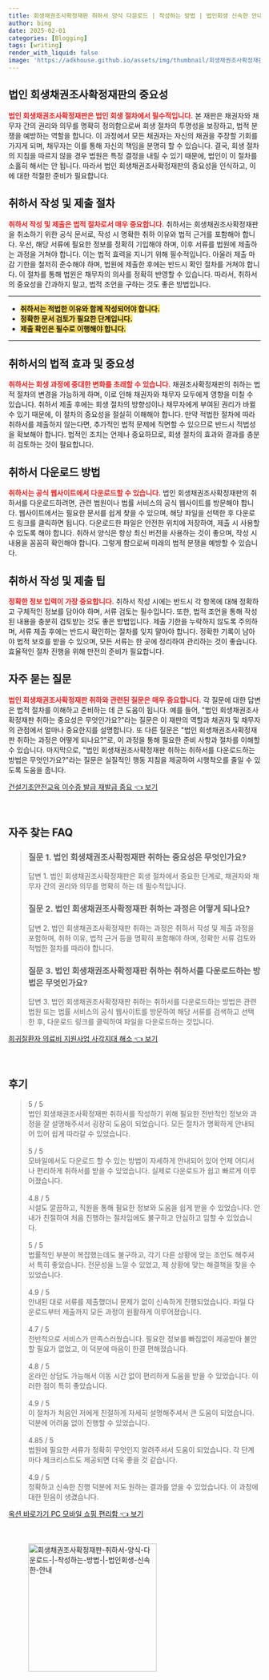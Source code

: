 ```yaml
---
title: 회생채권조사확정재판 취하서 양식 다운로드 | 작성하는 방법 | 법인회생 신속한 안내
author: bing
date: 2025-02-01
categories: [Blogging]
tags: [writing]
render_with_liquid: false
image: 'https://adkhouse.github.io/assets/img/thumbnail/회생채권조사확정재판-취하서-양식-다운로드-|-작성하는-방법-|-법인회생-신속한-안내.webp'
---
```



<h2 id='법인_회생채권조사확정재판의_중요성'>법인 회생채권조사확정재판의 중요성</h2>

<p><b><span style="color: #ee2323;">법인 회생채권조사확정재판은 법인 회생 절차에서 필수적입니다.</span></b> 본 재판은 채권자와 채무자 간의 권리와 의무를 명확히 정의함으로써 회생 절차의 투명성을 보장하고, 법적 분쟁을 예방하는 역할을 합니다. 이 과정에서 모든 채권자는 자신의 채권을 주장할 기회를 가지게 되며, 채무자는 이를 통해 자신의 책임을 분명히 할 수 있습니다. 결국, 회생 절차의 지침을 따르지 않을 경우 법원은 특정 결정을 내릴 수 있기 때문에, 법인이 이 절차를 소홀히 해서는 안 됩니다. 따라서 법인 회생채권조사확정재판의 중요성을 인식하고, 이에 대한 적절한 준비가 필요합니다.</p>

<h2 id='취하서_작성_및_제출_절차'>취하서 작성 및 제출 절차</h2>

<p><b><span style="color: #ee2323;">취하서 작성 및 제출은 법적 절차로서 매우 중요합니다.</span></b> 취하서는 회생채권조사확정재판을 취소하기 위한 공식 문서로, 작성 시 명확한 취하 이유와 법적 근거를 포함해야 합니다. 우선, 해당 서류에 필요한 정보를 정확히 기입해야 하며, 이후 서류를 법원에 제출하는 과정을 거쳐야 합니다. 이는 법적 효력을 지니기 위해 필수적입니다. 아울러 제출 마감 기한을 철저히 준수해야 하며, 법원에 제출한 후에는 반드시 확인 절차를 거쳐야 합니다. 이 절차를 통해 법원은 채무자의 의사를 정확히 반영할 수 있습니다. 따라서, 취하서의 중요성을 간과하지 말고, 법적 조언을 구하는 것도 좋은 방법입니다.</p>

<hr />

<ul>
    <li><b><span style="background-color: #ffe066;">취하서는 적법한 이유와 함께 작성되어야 합니다.</span></b></li>
    <li><b><span style="background-color: #ffe066;">정확한 문서 검토가 필요한 단계입니다.</span></b></li>
    <li><b><span style="background-color: #ffe066;">제출 확인은 필수로 이행해야 합니다.</span></b></li>
</ul>

<hr />

<h2 id='취하서의_법적_효과_및_중요성'>취하서의 법적 효과 및 중요성</h2>

<p><b><span style="color: #ee2323;">취하서는 회생 과정에 중대한 변화를 초래할 수 있습니다.</span></b> 채권조사확정재판의 취하는 법적 절차의 변경을 가능하게 하며, 이로 인해 채권자와 채무자 모두에게 영향을 미칠 수 있습니다. 취하서 제출 후에는 회생 절차의 방향성이나 채무자에게 부여된 권리가 바뀔 수 있기 때문에, 이 절차의 중요성을 절실히 이해해야 합니다. 만약 적법한 절차에 따라 취하서를 제출하지 않는다면, 추가적인 법적 문제에 직면할 수 있으므로 반드시 적법성을 확보해야 합니다. 법적인 조치는 언제나 중요하므로, 회생 절차의 효과와 결과를 충분히 검토하는 것이 필요합니다.</p>

<h2 id='취하서_다운로드_방법'>취하서 다운로드 방법</h2>

<p><b><span style="color: #ee2323;">취하서는 공식 웹사이트에서 다운로드할 수 있습니다.</span></b> 법인 회생채권조사확정재판의 취하서를 다운로드하려면, 관련 법원이나 법률 서비스의 공식 웹사이트를 방문해야 합니다. 웹사이트에서는 필요한 문서를 쉽게 찾을 수 있으며, 해당 파일을 선택한 후 다운로드 링크를 클릭하면 됩니다. 다운로드한 파일은 안전한 위치에 저장하여, 제출 시 사용할 수 있도록 해야 합니다. 취하서 양식은 항상 최신 버전을 사용하는 것이 좋으며, 작성 시 내용을 꼼꼼히 확인해야 합니다. 그렇게 함으로써 미래의 법적 분쟁을 예방할 수 있습니다.</p>

<h2 id='취하서_작성_및_제출_팁'>취하서 작성 및 제출 팁</h2>

<p><b><span style="color: #ee2323;">정확한 정보 입력이 가장 중요합니다.</span></b> 취하서 작성 시에는 반드시 각 항목에 대해 정확하고 구체적인 정보를 담아야 하며, 서류 검토는 필수입니다. 또한, 법적 조언을 통해 작성된 내용을 충분히 검토받는 것도 좋은 방법입니다. 제출 기한을 누락하지 않도록 주의하며, 서류 제출 후에는 반드시 확인하는 절차를 잊지 말아야 합니다. 정확한 기록이 남아야 법적 보호를 받을 수 있으며, 모든 서류는 한 곳에 정리하여 관리하는 것이 좋습니다. 효율적인 절차 진행을 위해 만전의 준비가 필요합니다.</p>

<h2 id='자주_묻는_질문'>자주 묻는 질문</h2>

<p><b><span style="color: #ee2323;">법인 회생채권조사확정재판 취하와 관련된 질문은 매우 중요합니다.</span></b> 각 질문에 대한 답변은 법적 절차를 이해하고 준비하는 데 큰 도움이 됩니다. 예를 들어, "법인 회생채권조사확정재판 취하는 중요성은 무엇인가요?"라는 질문은 이 재판의 역할과 채권자 및 채무자의 관점에서 얼마나 중요한지를 설명합니다. 또 다른 질문은 "법인 회생채권조사확정재판 취하는 과정은 어떻게 되나요?"로, 이 과정을 통해 필요한 준비 사항과 절차를 이해할 수 있습니다. 마지막으로, "법인 회생채권조사확정재판 취하는 취하서를 다운로드하는 방법은 무엇인가요?"라는 질문은 실질적인 행동 지침을 제공하여 시행착오를 줄일 수 있도록 도움을 줍니다.</p>


<p><a class="click-button" title="건설기초안전교육 이수증 발급 재발급 중요" href="https://adkhouse.github.io/posts/%EA%B1%B4%EC%84%A4%EA%B8%B0%EC%B4%88%EC%95%88%EC%A0%84%EA%B5%90%EC%9C%A1-%EC%9D%B4%EC%88%98%EC%A6%9D-%EB%B0%9C%EA%B8%89-%EC%9E%AC%EB%B0%9C%EA%B8%89-%EC%A4%91%EC%9A%94/" rel="dofollow">건설기초안전교육 이수증 발급 재발급 중요 👈 보기</a></p><br>
<h2 id='자주_찾는_FAQ'>자주 찾는 FAQ</h2>
<div itemscope="" itemtype="https://schema.org/FAQPage"> 
<blockquote> 
<div itemscope="" itemprop="mainEntity" itemtype="https://schema.org/Question"> 
<h3 itemprop="name">질문 1. 법인 회생채권조사확정재판 취하는 중요성은 무엇인가요?</h3> 
<div itemscope="" itemprop="acceptedAnswer" itemtype="https://schema.org/Answer"> 
<span itemprop="text"> 
<p>답변 1. 법인 회생채권조사확정재판은 회생 절차에서 중요한 단계로, 채권자와 채무자 간의 권리와 의무를 명확히 하는 데 필수적입니다.</p> 
</span> 
</div> 
</div> 

<div itemscope="" itemprop="mainEntity" itemtype="https://schema.org/Question"> 
<h3 itemprop="name">질문 2. 법인 회생채권조사확정재판 취하는 과정은 어떻게 되나요?</h3> 
<div itemscope="" itemprop="acceptedAnswer" itemtype="https://schema.org/Answer"> 
<span itemprop="text"> 
<p>답변 2. 법인 회생채권조사확정재판 취하는 과정은 취하서 작성 및 제출 과정을 포함하며, 취하 이유, 법적 근거 등을 명확히 포함해야 하며, 정확한 서류 검토와 적법한 절차를 따라야 합니다.</p> 
</span> 
</div> 
</div> 

<div itemscope="" itemprop="mainEntity" itemtype="https://schema.org/Question"> 
<h3 itemprop="name">질문 3. 법인 회생채권조사확정재판 취하는 취하서를 다운로드하는 방법은 무엇인가요?</h3> 
<div itemscope="" itemprop="acceptedAnswer" itemtype="https://schema.org/Answer"> 
<span itemprop="text"> 
<p>답변 3. 법인 회생채권조사확정재판 취하는 취하서를 다운로드하는 방법은 관련 법원 또는 법률 서비스의 공식 웹사이트를 방문하여 해당 서류를 검색하고 선택한 후, 다운로드 링크를 클릭하여 파일을 다운로드하는 것입니다.</p> 
</span> 
</div> 
</div> 

</blockquote> 
</div>
<p><a class="click-button" title="희귀질환자 의료비 지원사업 사각지대 해소" href="https://adkhouse.github.io/posts/%ED%9D%AC%EA%B7%80%EC%A7%88%ED%99%98%EC%9E%90-%EC%9D%98%EB%A3%8C%EB%B9%84-%EC%A7%80%EC%9B%90%EC%82%AC%EC%97%85-%EC%82%AC%EA%B0%81%EC%A7%80%EB%8C%80-%ED%95%B4%EC%86%8C/" rel="dofollow">희귀질환자 의료비 지원사업 사각지대 해소 👈 보기</a></p><br>
<h2 id='후기'>후기</h2>
<div itemscope itemtype="https://schema.org/Product">
  <blockquote>
  <div itemprop="review" itemscope itemtype="https://schema.org/Review">
      <div itemprop="reviewRating" itemscope itemtype="https://schema.org/Rating"> <span itemprop="ratingValue">5</span> / <span itemprop="bestRating">5</span> </div>
      <span itemprop="reviewBody">법인 회생채권조사확정재판 취하서를 작성하기 위해 필요한 전반적인 정보와 과정을 잘 설명해주셔서 굉장히 도움이 되었습니다. 모든 절차가 명확하게 안내되어 있어 쉽게 따라갈 수 있었습니다.</span>
  </div>
  <br>
  <div itemprop="review" itemscope itemtype="https://schema.org/Review">
      <div itemprop="reviewRating" itemscope itemtype="https://schema.org/Rating"> <span itemprop="ratingValue">5</span> / <span itemprop="bestRating">5</span> </div>
      <span itemprop="reviewBody">모바일에서도 다운로드 할 수 있는 방법이 자세하게 안내되어 있어 언제 어디서나 편리하게 취하서를 받을 수 있었습니다. 실제로 다운로드가 쉽고 빠르게 이루어졌습니다.</span>
  </div>
  <br>
  <div itemprop="review" itemscope itemtype="https://schema.org/Review">
      <div itemprop="reviewRating" itemscope itemtype="https://schema.org/Rating"> <span itemprop="ratingValue">4.8</span> / <span itemprop="bestRating">5</span> </div>
      <span itemprop="reviewBody">시설도 깔끔하고, 직원을 통해 필요한 정보와 도움을 쉽게 받을 수 있었습니다. 안내가 친절하여 처음 진행하는 절차임에도 불구하고 안심하고 임할 수 있었습니다.</span>
  </div>
  <br>
  <div itemprop="review" itemscope itemtype="https://schema.org/Review">
      <div itemprop="reviewRating" itemscope itemtype="https://schema.org/Rating"> <span itemprop="ratingValue">5</span> / <span itemprop="bestRating">5</span> </div>
      <span itemprop="reviewBody">법률적인 부분이 복잡했는데도 불구하고, 각기 다른 상황에 맞는 조언도 해주셔서 특히 좋았습니다. 전문성을 느낄 수 있었고, 제 상황에 맞는 해결책을 찾을 수 있었습니다.</span>
  </div>
  <br>
  <div itemprop="review" itemscope itemtype="https://schema.org/Review">
      <div itemprop="reviewRating" itemscope itemtype="https://schema.org/Rating"> <span itemprop="ratingValue">4.9</span> / <span itemprop="bestRating">5</span> </div>
      <span itemprop="reviewBody">안내된 대로 서류를 제출했더니 문제가 없이 신속하게 진행되었습니다. 파일 다운로드부터 제출까지 모든 과정이 원활하게 이루어졌습니다.</span>
  </div>
  <br>
  <div itemprop="review" itemscope itemtype="https://schema.org/Review">
      <div itemprop="reviewRating" itemscope itemtype="https://schema.org/Rating"> <span itemprop="ratingValue">4.7</span> / <span itemprop="bestRating">5</span> </div>
      <span itemprop="reviewBody">전반적으로 서비스가 만족스러웠습니다. 필요한 정보를 빠짐없이 제공받아 불안할 필요가 없었고, 이 덕분에 마음이 한결 편해졌습니다.</span>
  </div>
  <br>
  <div itemprop="review" itemscope itemtype="https://schema.org/Review">
      <div itemprop="reviewRating" itemscope itemtype="https://schema.org/Rating"> <span itemprop="ratingValue">4.8</span> / <span itemprop="bestRating">5</span> </div>
      <span itemprop="reviewBody">온라인 상담도 가능해서 이동 시간 없이 편리하게 도움을 받을 수 있었습니다. 이러한 점이 특히 좋았습니다.</span>
  </div>
  <br>
  <div itemprop="review" itemscope itemtype="https://schema.org/Review">
      <div itemprop="reviewRating" itemscope itemtype="https://schema.org/Rating"> <span itemprop="ratingValue">4.9</span> / <span itemprop="bestRating">5</span> </div>
      <span itemprop="reviewBody">이 절차가 처음인 저에게 친절하게 자세히 설명해주셔서 큰 도움이 되었습니다. 덕분에 어려움 없이 진행할 수 있었습니다.</span>
  </div>
  <br>
  <div itemprop="review" itemscope itemtype="https://schema.org/Review">
      <div itemprop="reviewRating" itemscope itemtype="https://schema.org/Rating"> <span itemprop="ratingValue">4.85</span> / <span itemprop="bestRating">5</span> </div>
      <span itemprop="reviewBody">법원에 필요한 서류가 정확히 무엇인지 알려주셔서 도움이 되었습니다. 각 단계마다 체크리스트도 제공되면 더욱 좋을 것 같습니다.</span>
  </div>
  <br>
  <div itemprop="review" itemscope itemtype="https://schema.org/Review">
      <div itemprop="reviewRating" itemscope itemtype="https://schema.org/Rating"> <span itemprop="ratingValue">4.9</span> / <span itemprop="bestRating">5</span> </div>
      <span itemprop="reviewBody">정확하고 신속한 진행 덕분에 저도 원하는 결과를 얻을 수 있었습니다. 이 과정에 대한 믿음이 생겼습니다.</span>
  </div>
  </blockquote>
</div>
<p><a class="click-button" title="옥션 바로가기 PC 모바일 쇼핑 편리함" href="https://adkhouse.github.io/posts/%EC%98%A5%EC%85%98-%EB%B0%94%EB%A1%9C%EA%B0%80%EA%B8%B0-PC-%EB%AA%A8%EB%B0%94%EC%9D%BC-%EC%87%BC%ED%95%91-%ED%8E%B8%EB%A6%AC%ED%95%A8/" rel="dofollow">옥션 바로가기 PC 모바일 쇼핑 편리함 👈 보기</a></p><br>
<figure class="image"><img src="https://adkhouse.github.io/assets/img/thumbnail/회생채권조사확정재판-취하서-양식-다운로드-|-작성하는-방법-|-법인회생-신속한-안내.webp" alt="회생채권조사확정재판-취하서-양식-다운로드-|-작성하는-방법-|-법인회생-신속한-안내" width="256" height="256"></figure>